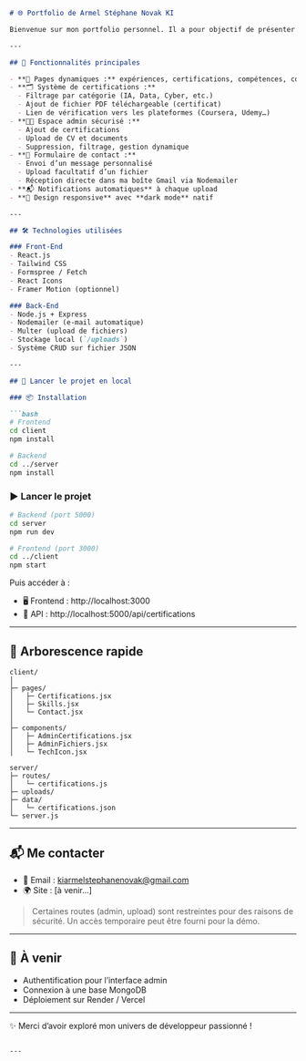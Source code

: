 ```markdown
# 🌐 Portfolio de Armel Stéphane Novak KI

Bienvenue sur mon portfolio personnel. Il a pour objectif de présenter mes projets, certifications, compétences techniques ainsi qu’un système d’administration en temps réel avec des fonctionnalités dynamiques.

---

## 🧩 Fonctionnalités principales

- **📄 Pages dynamiques :** expériences, certifications, compétences, contact
- **🗂️ Système de certifications :**
  - Filtrage par catégorie (IA, Data, Cyber, etc.)
  - Ajout de fichier PDF téléchargeable (certificat)
  - Lien de vérification vers les plateformes (Coursera, Udemy…)
- **🧑‍💻 Espace admin sécurisé :**
  - Ajout de certifications
  - Upload de CV et documents
  - Suppression, filtrage, gestion dynamique
- **📨 Formulaire de contact :**
  - Envoi d’un message personnalisé
  - Upload facultatif d’un fichier
  - Réception directe dans ma boîte Gmail via Nodemailer
- **📬 Notifications automatiques** à chaque upload
- **🎨 Design responsive** avec **dark mode** natif

---

## 🛠️ Technologies utilisées

### Front-End
- React.js
- Tailwind CSS
- Formspree / Fetch
- React Icons
- Framer Motion (optionnel)

### Back-End
- Node.js + Express
- Nodemailer (e-mail automatique)
- Multer (upload de fichiers)
- Stockage local (`/uploads`)
- Système CRUD sur fichier JSON

---

## 🚀 Lancer le projet en local

### 📦 Installation

```bash
# Frontend
cd client
npm install

# Backend
cd ../server
npm install
```

### ▶️ Lancer le projet

```bash
# Backend (port 5000)
cd server
npm run dev

# Frontend (port 3000)
cd ../client
npm start
```

Puis accéder à :
- 🖥️ Frontend : http://localhost:3000
- 🧠 API : http://localhost:5000/api/certifications

---

## 📁 Arborescence rapide

```
client/
│
├─ pages/
│   ├─ Certifications.jsx
│   ├─ Skills.jsx
│   └─ Contact.jsx
│
├─ components/
│   ├─ AdminCertifications.jsx
│   ├─ AdminFichiers.jsx
│   └─ TechIcon.jsx

server/
├─ routes/
│   └─ certifications.js
├─ uploads/
├─ data/
│   └─ certifications.json
└─ server.js
```

---

## 📬 Me contacter

- 📧 Email : kiarmelstephanenovak@gmail.com
- 🌍 Site : [à venir…]

> Certaines routes (admin, upload) sont restreintes pour des raisons de sécurité.
> Un accès temporaire peut être fourni pour la démo.

---

## 📌 À venir

- Authentification pour l’interface admin
- Connexion à une base MongoDB
- Déploiement sur Render / Vercel

---

✨ Merci d’avoir exploré mon univers de développeur passionné !
```

---

